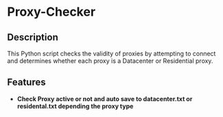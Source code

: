# Proxy-Checker

## Description
This Python script checks the validity of proxies by attempting to connect and determines whether each proxy is a Datacenter or Residential proxy. 

## Features
- **Check Proxy active or not and auto save to datacenter.txt or residental.txt depending the proxy type**
